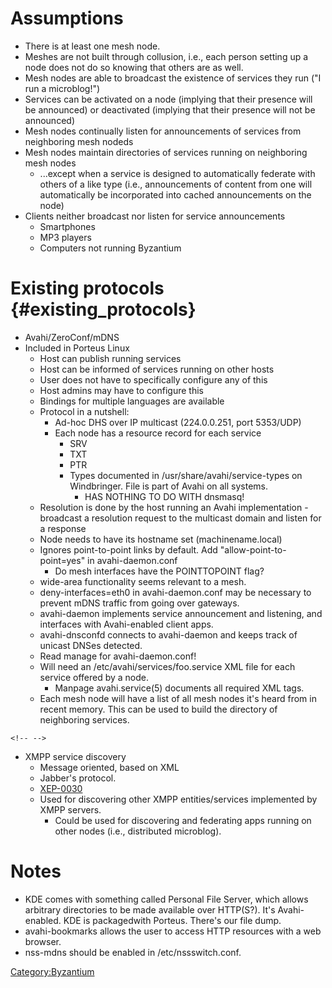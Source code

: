 # Assumptions

-   There is at least one mesh node.
-   Meshes are not built through collusion, i.e., each person setting up
    a node does not do so knowing that others are as well.
-   Mesh nodes are able to broadcast the existence of services they run
    ("I run a microblog!")
-   Services can be activated on a node (implying that their presence
    will be announced) or deactivated (implying that their presence will
    not be announced)
-   Mesh nodes continually listen for announcements of services from
    neighboring mesh nodeds
-   Mesh nodes maintain directories of services running on neighboring
    mesh nodes
    -   ...except when a service is designed to automatically federate
        with others of a like type (i.e., announcements of content from
        one will automatically be incorporated into cached announcements
        on the node)
-   Clients neither broadcast nor listen for service announcements
    -   Smartphones
    -   MP3 players
    -   Computers not running Byzantium

# Existing protocols {#existing_protocols}

-   Avahi/ZeroConf/mDNS
-   Included in Porteus Linux
    -   Host can publish running services
    -   Host can be informed of services running on other hosts
    -   User does not have to specifically configure any of this
    -   Host admins may have to configure this
    -   Bindings for multiple languages are available
    -   Protocol in a nutshell:
        -   Ad-hoc DHS over IP multicast (224.0.0.251, port 5353/UDP)
        -   Each node has a resource record for each service
            -   SRV
            -   TXT
            -   PTR
            -   Types documented in /usr/share/avahi/service-types on
                Windbringer. File is part of Avahi on all systems.
                -   HAS NOTHING TO DO WITH dnsmasq!
    -   Resolution is done by the host running an Avahi implementation -
        broadcast a resolution request to the multicast domain and
        listen for a response
    -   Node needs to have its hostname set (machinename.local)
    -   Ignores point-to-point links by default. Add
        "allow-point-to-point=yes" in avahi-daemon.conf
        -   Do mesh interfaces have the POINTTOPOINT flag?
    -   wide-area functionality seems relevant to a mesh.
    -   deny-interfaces=eth0 in avahi-daemon.conf may be necessary to
        prevent mDNS traffic from going over gateways.
    -   avahi-daemon implements service announcement and listening, and
        interfaces with Avahi-enabled client apps.
    -   avahi-dnsconfd connects to avahi-daemon and keeps track of
        unicast DNSes detected.
    -   Read manage for avahi-daemon.conf!
    -   Will need an /etc/avahi/services/foo.service XML file for each
        service offered by a node.
        -   Manpage avahi.service(5) documents all required XML tags.
    -   Each mesh node will have a list of all mesh nodes it's heard
        from in recent memory. This can be used to build the directory
        of neighboring services.

```{=html}
<!-- -->
```
-   XMPP service discovery
    -   Message oriented, based on XML
    -   Jabber's protocol.
    -   [XEP-0030](http://xmpp.org/extensions/xep-0030.html)
    -   Used for discovering other XMPP entities/services implemented by
        XMPP servers.
        -   Could be used for discovering and federating apps running on
            other nodes (i.e., distributed microblog).

# Notes

-   KDE comes with something called Personal File Server, which allows
    arbitrary directories to be made available over HTTP(S?). It's
    Avahi-enabled. KDE is packagedwith Porteus. There's our file dump.
-   avahi-bookmarks allows the user to access HTTP resources with a web
    browser.
-   nss-mdns should be enabled in /etc/nssswitch.conf.

[Category:Byzantium](Category:Byzantium)
